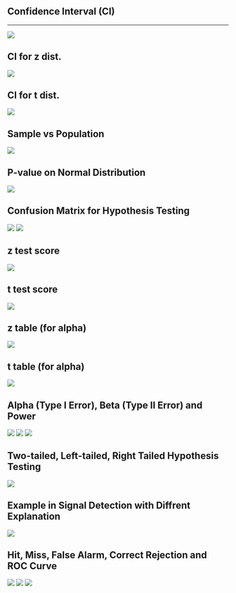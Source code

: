 
<!-- https://www.isobudgets.com/introduction-statistics-uncertainty-analysis/ -->

## Confidence Interval (CI)
---
![](https://www.simplypsychology.org/confidence-interval.jpg?ezimgfmt=rs:553x332/rscb1/ng:webp/ngcb1)
## CI for z dist.
![](https://www.isobudgets.com/wp-content/uploads/2016/02/confidence-interval-known-standard-deviation.jpg)
## CI for t dist.
![](https://www.isobudgets.com/wp-content/uploads/2016/02/confidence-interval-unknown-standard-deviation.jpg)

## Sample vs Population
![](https://www.simplypsychology.org/sample.jpg?ezimgfmt=rs:553x346/rscb1/ng:webp/ngcb1)

## P-value on Normal Distribution
![](https://med.stanford.edu/news/all-news/2016/03/misleading-p-values-showing-up-more-often-in-journals/_jcr_content/main/image.img.476.high.jpg)

## Confusion Matrix for Hypothesis Testing
![](https://www.researchgate.net/profile/Dirk_Mallants/publication/307477421/figure/fig14/AS:614007576743980@1523402222972/Truth-table-used-in-hypothesis-testing.png)
![](https://images.squarespace-cdn.com/content/591e58f72994cab66b93f891/1495241679756-N45YXM495Q81FFSSE55I/Essoe-PowerAlpha9.png?content-type=image%2Fpng)

## z test score
![](https://www.researchgate.net/publication/297600508/figure/fig4/AS:670388308680713@1536844436654/Formula-for-the-Z-test_W640.jpg)

## t test score
![](https://www.isobudgets.com/wp-content/uploads/2016/02/t-score-equation-e1456854317764.jpg)


## z table (for alpha)
![](https://www.datavedas.com/wp-content/uploads/2017/12/1.1.2.1.2-Z-Scores-Z-Test-and-Probability-Distribution-1-K.jpg)
## t table (for alpha)
![](https://financetrain.com/assets/t-table.gif)

## Alpha (Type I Error), Beta (Type II Error) and Power
![](https://i2.wp.com/www.theanalysisfactor.com/wp-content/uploads/2009/12/one-sided-test.jpg?fit=579%2C423&ssl=1)
![](http://psychstat3.missouristate.edu/Documents/IntroBook3/images/errors05.gif)
![](https://www.researchgate.net/profile/Bruno_Ruettimann/publication/276166727/figure/fig3/AS:616389672972290@1523970158195/Relation-between-Alpha-and-Beta-risk-to-detect-an-effect-Delta.png)


## Two-tailed, Left-tailed, Right Tailed Hypothesis Testing
![](https://i.ytimg.com/vi/DlwOTOydeyk/maxresdefault.jpg)

## Example in Signal Detection with Diffrent Explanation
![](https://image.slidesharecdn.com/radar-2009-a6-detection-of-signals-in-noise-160213204027/95/radar-2009-a-6-detection-of-signals-in-noise-7-638.jpg?cb=1455396066)
## Hit, Miss, False Alarm, Correct Rejection and ROC Curve
![](https://i0.wp.com/www.frontiersin.org/files/Articles/147101/fpsyg-06-00762-HTML/image_m/fpsyg-06-00762-g001.jpg?w=584&ssl=1)
![](http://gru.stanford.edu/lib/exe/fetch.php/tutorials/neuraldprime.png?w=&h=&cache=cache)
![](https://www.cns.nyu.edu/~david/courses/perception/lecturenotes/sdt/ROC.gif)

